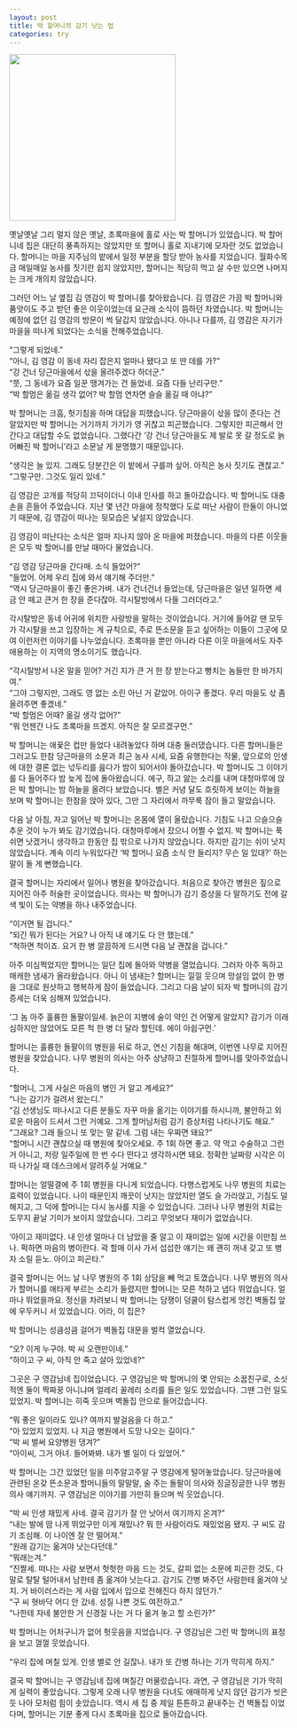 ```yaml
---
layout: post
title: 박 할머니의 감기 낫는 법
categories: try
---
```


<img src="{{ site.baseurl }}/thumbnails/daangn.jpeg" width="300" />

옛날옛날 그리 멀지 않은 옛날, 초록마을에 홀로 사는 박 할머니가 있었습니다. 박 할머니네 집은 대단히 풍족하지는 않았지만 또 할머니 홀로 지내기에 모자란 것도 없었습니다. 할머니는 마을 지주님의 밭에서 일정 부분을 할당 받아 농사를 지었습니다. 월화수목금 매일매일 농사를 짓기란 쉽지 않았지만, 할머니는 적당히 먹고 살 수만 있으면 나머지는 크게 개의치 않았습니다.

그러던 어느 날 옆집 김 영감이 박 할머니를 찾아왔습니다. 김 영감은 가끔 박 할머니와 품앗이도 주고 받던 좋은 이웃이었는데 요근래 소식이 뜸하던 차였습니다. 박 할머니는 예정에 없던 김 영감의 방문이 썩 달갑지 않았습니다. 아니나 다를까, 김 영감은 자기가 마을을 떠나게 되었다는 소식을 전해주었습니다.

“그렇게 되었네.”  
“아니, 김 영감 이 동네 자리 잡은지 얼마나 됐다고 또 딴 데를 가?”  
“강 건너 당근마을에서 삯을 올려주겠다 하더군.”  
“쯧, 그 동네가 요즘 일꾼 땡겨가는 건 들었네. 요즘 다들 난리구만.”  
“박 할멈은 옮길 생각 없어? 박 할멈 연차면 슬슬 옮길 때 아냐?”  

박 할머니는 크흠, 헛기침을 하며 대답을 피했습니다. 당근마을이 삯을 많이 준다는 건 알았지만 박 할머니는 거기까지 가기가 영 귀찮고 피곤했습니다. 그렇지만 피곤해서 안 간다고 대답할 수도 없었습니다. 그랬다간 ‘강 건너 당근마을도 제 발로 못 갈 정도로 늙어빠진 박 할머니’라고 소문날 게 분명했기 때문입니다.

“생각은 늘 있지. 그래도 당분간은 이 밭에서 구를까 싶어. 아직은 농사 짓기도 괜찮고.”  
“그렇구만. 그것도 일리 있네.”

김 영감은 고개를 적당히 끄덕이더니 이내 인사를 하고 돌아갔습니다. 박 할머니도 대충 손을 흔들어 주었습니다. 지난 몇 년간 마을에 정착했다 도로 떠난 사람이 한둘이 아니었기 때문에, 김 영감이 떠나는 뒷모습은 낯설지 않았습니다.

김 영감이 떠난다는 소식은 얼마 지나지 않아 온 마을에 퍼졌습니다. 마을의 다른 이웃들은 모두 박 할머니를 만날 때마다 물었습니다.

“김 영감 당근마을 간다매. 소식 들었어?”  
“들었어. 어제 우리 집에 와서 얘기해 주더만.”  
“역시 당근마을이 좋긴 좋은가벼. 내가 건너건너 들었는데, 당근마을은 일년 일하면 세금 안 떼고 큰거 한 장을 준다잖아. 각시탈방에서 다들 그러더라고.”  

각시탈방은 동네 어귀에 위치한 사랑방을 말하는 것이었습니다. 거기에 들어갈 땐 모두가 각시탈을 쓰고 입장하는 게 규칙으로, 주로 뜬소문을 듣고 싶어하는 이들이 그곳에 모여 이런저런 이야기를 나누었습니다. 초록마을 뿐만 아니라 다른 이웃 마을에서도 자주 애용하는 이 지역의 명소이기도 했습니다.

“각시탈방서 나온 말을 믿어? 거긴 지가 큰 거 한 장 받는다고 뻥치는 놈들만 한 바가지여.”  
“그야 그렇지만, 그래도 영 없는 소린 아닌 거 같았어. 아이구 좋겠다. 우리 마을도 삯 좀 올려주면 좋겠네.”  
“박 할멈은 어때? 옮길 생각 없어?”  
“뭐 언젠간 나도 초록마을 뜨겠지. 아직은 잘 모르겠구먼.”  

박 할머니는 애꿎은 컵만 들었다 내려놓았다 하며 대충 둘러댔습니다. 다른 할머니들은 그러고도 한참 당근마을의 소문과 최근 농사 시세, 요즘 유행한다는 작물, 앞으로의 인생에 대한 결론 없는 넋두리를 읊다가 밤이 되어서야 돌아갔습니다. 박 할머니도 그 이야기를 다 들어주다 밤 늦게 집에 돌아왔습니다. 에구, 하고 앓는 소리를 내며 대청마루에 앉은 박 할머니는 밤 하늘을 올려다 보았습니다. 별은 커녕 달도 흐릿하게 보이는 하늘을 보며 박 할머니는 한참을 앉아 있다, 그만 그 자리에서 까무룩 잠이 들고 말았습니다.

다음 날 아침, 자고 일어난 박 할머니는 온몸에 열이 올랐습니다. 기침도 나고 으슬으슬 추운 것이 누가 봐도 감기였습니다. 대청마루에서 잤으니 어쩔 수 없지. 박 할머니는 푹 쉬면 낫겠거니 생각하고 한동안 집 밖으로 나가지 않았습니다. 하지만 감기는 쉬이 낫지 않았습니다. 계속 이리 누워있다간 ‘박 할머니 요즘 소식 안 들리지? 무슨 일 있대?’ 하는 말이 돌 게 뻔했습니다.

결국 할머니는 자리에서 일어나 병원을 찾아갔습니다. 처음으로 찾아간 병원은 짚으로 지어진 아주 허술한 곳이었습니다. 의사는 박 할머니가 감기 증상을 다 말하기도 전에 갈색 빛이 도는 약병을 하나 내주었습니다.

“이거면 될 겁니다.”  
“되긴 뭐가 된다는 거요? 나 아직 내 얘기도 다 안 했는데.”  
“척하면 척이죠. 요거 한 병 깔끔하게 드시면 다음 날 괜찮을 겁니다.”  

아주 미심쩍었지만 할머니는 일단 집에 돌아와 약병을 열었습니다. 그러자 아주 독하고 매캐한 냄새가 올라왔습니다. 아니 이 냄새는? 할머니는 낄낄 웃으며 망설임 없이 한 병을 그대로 원샷하고 행복하게 잠이 들었습니다. 그리고 다음 날이 되자 박 할머니의 감기 증세는 더욱 심해져 있었습니다.

‘그 놈 아주 훌륭한 돌팔이일세. 늙은이 지병에 술이 약인 건 어떻게 알았지? 감기가 이래 심하지만 않았어도 모른 척 한 병 더 달라 할틴데. 에이 아쉽구먼.’

할머니는 훌륭한 돌팔이의 병원을 뒤로 하고, 연신 기침을 해대며, 이번엔 나무로 지어진 병원을 찾았습니다. 나무 병원의 의사는 아주 상냥하고 친절하게 할머니를 맞아주었습니다.

“할머니, 그게 사실은 마음의 병인 거 알고 계세요?”  
“나는 감기가 걸려서 왔는디.”  
“김 선생님도 떠나시고 다른 분들도 자꾸 마을 옮기는 이야기를 하시니까, 불안하고 외로운 마음이 드셔서 그런 거예요. 그게 할머님처럼 감기 증상처럼 나타나기도 해요.”  
“그래요? 그래 들으니 또 맞는 말 같네. 그럼 내는 우짜면 돼요?”  
“할머니 시간 괜찮으실 때 병원에 찾아오세요. 주 1회 하면 좋고. 약 먹고 수술하고 그런 거 아니고, 저랑 일주일에 한 번 수다 떤다고 생각하시면 돼요. 정확한 날짜랑 시각은 이따 나가실 때 데스크에서 알려주실 거예요.”

할머니는 얼떨결에 주 1회 병원을 다니게 되었습니다. 다행스럽게도 나무 병원의 치료는 효력이 있었습니다. 나이 때문인지 깨끗이 낫지는 않았지만 열도 슬 가라앉고, 기침도 덜해지고, 그 덕에 할머니는 다시 농사를 지을 수 있었습니다. 그러나 나무 병원의 치료는 도무지 끝날 기미가 보이지 않았습니다. 그리고 무엇보다 재미가 없었습니다.

‘아이고 재미없다. 내 인생 얼마나 더 남았을 줄 알고 이 재미없는 일에 시간을 이만침 쓰나. 퍽하면 마음의 병이란다. 곽 할매 이사 가서 섭섭한 얘기는 왜 괜히 꺼내 갖고 또 병자 소릴 듣노. 아이고 피곤타.”

결국 할머니는 어느 날 나무 병원의 주 1회 상담을 빼 먹고 토꼈습니다. 나무 병원의 의사가 할머니를 애타게 부르는 소리가 들렸지만 할머니는 모른 척하고 냅다 뛰었습니다. 얼마나 뛰었을까요. 정신을 차려보니 박 할머니는 담쟁이 덩쿨이 탐스럽게 엉킨 벽돌집 앞에 우두커니 서 있었습니다. 어라, 이 집은?

박 할머니는 성큼성큼 걸어가 벽돌집 대문을 벌컥 열었습니다.

“오? 이게 누구야. 박 씨 오랜만이네.”  
“하이고 구 씨, 아직 안 죽고 살아 있었네?”

그곳은 구 영감님네 집이었습니다. 구 영감님은 박 할머니의 몇 안되는 소꿉친구로, 소싯적엔 둘이 짝짜꿍 아니냐며 얼레리 꼴레리 소리를 들은 일도 있었습니다. 그땐 그런 일도 있었지. 박 할머니는 히죽 웃으며 벽돌집 안으로 들어갔습니다.

“뭐 좋은 일이라도 있나? 여까지 발걸음을 다 하고.”  
“아 있었지 있었지. 나 지금 병원에서 도망 나오는 길이다.”  
“박 씨 벌써 요양병원 댕겨?”  
“아이씨, 그거 아녀. 들어봐봐. 내가 별 일이 다 있었어.”

박 할머니는 그간 있었던 일을 미주알고주알 구 영감에게 털어놓았습니다. 당근마을에 관련된 온갖 뜬소문과 할머니들의 말말말, 술 주는 돌팔이 의사와 징글징글한 나무 병원 의사 얘기까지. 구 영감님은 이야기를 가만히 들으며 씩 웃었습니다.

“박 씨 인생 재밌게 사네. 결국 감기가 잘 안 낫어서 여기까지 온겨?”  
“내는 발에 땀 나게 뛰었구만 이게 재밌나? 뭐 한 사람이라도 재밌었음 됐지. 구 씨도 감기 조심해. 이 나이엔 잘 안 떨어져.”  
“원래 감기는 옮겨야 낫는다던데.”  
“뭐래는겨.”  
“진짤세. 떠나는 사람 보면서 헛헛한 마음 드는 것도, 갈피 없는 소문에 피곤한 것도, 다 말로 탈탈 털어내서 남한테 좀 옮겨야 낫는다고. 감기도 간병 봐주던 사람한테 옮겨야 낫지. 거 바이러스라는 게 사람 입에서 입으로 전해진다 하지 않던가.”  
“구 씨 혓바닥 어디 안 갔네. 성질 나쁜 것도 여전하고.”  
“나한테 자네 불안한 거 신경질 나는 거 다 옮겨 놓고 할 소린가?”

박 할머니는 어처구니가 없어 헛웃음을 지었습니다. 구 영감님은 그런 박 할머니의 표정을 보고 껄껄 웃었습니다.

“우리 집에 며칠 있게. 인생 별로 안 길잖나. 내가 또 간병 하나는 기가 막히게 하지.”

결국 박 할머니는 구 영감님네 집에 며칠간 머물렀습니다. 과연, 구 영감님은 기가 막히게 실력이 좋았습니다. 그렇게 오래 나무 병원을 다녀도 애매하게 낫지 않던 감기가 씻은 듯 나아 모처럼 힘이 솟았습니다. 역시 세 집 중 제일 튼튼하고 끝내주는 건 벽돌집 이었다며, 할머니는 기분 좋게 다시 초록마을 집으로 돌아갔습니다.
